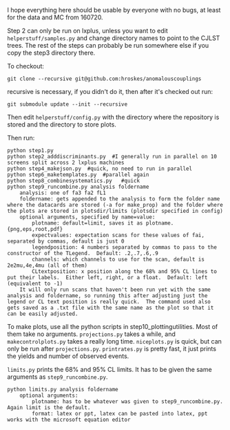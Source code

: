 I hope everything here should be usable by everyone with no bugs, at least for the data and MC from 160720.

Step 2 can only be run on lxplus, unless you want to edit `helperstuff/samples.py` and change directory names to point to the CJLST trees.  The rest of the steps can probably be run somewhere else if you copy the step3 directory there.

To checkout:

`git clone --recursive git@github.com:hroskes/anomalouscouplings`

recursive is necessary, if you didn't do it, then after it's checked out run:

`git submodule update --init --recursive`


Then edit `helperstuff/config.py` with the directory where the repository is stored and the directory to store plots.

Then run:

```
python step1.py
python step2_adddiscriminants.py  #I generally run in parallel on 10 screens split across 2 lxplus machines
python step4_makejson.py  #quick, no need to run in parallel
python step6_maketemplates.py  #parallel again
python step8_combinesystematics.py   #quick
python step9_runcombine.py analysis foldername
    analysis: one of fa3 fa2 fL1
    foldername: gets appended to the analysis to form the folder name where the datacards are stored (-a for make_prop) and the folder where the plots are stored in plotsdir/limits (plotsdir specified in config)
    optional arguments, specified by name=value:
        plotname: default=limit, saves it as plotname.{png,eps,root,pdf}
        expectvalues: expectation scans for these values of fai, separated by commas, default is just 0
        legendposition: 4 numbers separated by commas to pass to the constructor of the TLegend.  Default: .2,.7,.6,.9
        channels: which channels to use for the scan, default is 2e2mu,4e,4mu (all of them)
        CLtextposition: x position along the 68% and 95% CL lines to put their labels.  Either left, right, or a float.  Default: left (equivalent to -1)
    It will only run scans that haven't been run yet with the same analysis and foldername, so running this after adjusting just the legend or CL text position is really quick.  The command used also gets saved as a .txt file with the same name as the plot so that it can be easily adjusted.
```

To make plots, use all the python scripts in step10_plottingutilities.  Most of them take no arguments.  `projections.py` takes a while, and `makecontrolplots.py` takes a really long time.  `niceplots.py` is quick, but can only be run after `projections.py`.  `printrates.py` is pretty fast, it just prints the yields and number of observed events.

`limits.py` prints the 68% and 95% CL limits.  It has to be given the same arguments as `step9_runcombine.py`.

```
python limits.py analysis foldername
    optional arguments:
        plotname: has to be whatever was given to step9_runcombine.py.  Again limit is the default.
        format: latex or ppt, latex can be pasted into latex, ppt works with the microsoft equation editor
```
